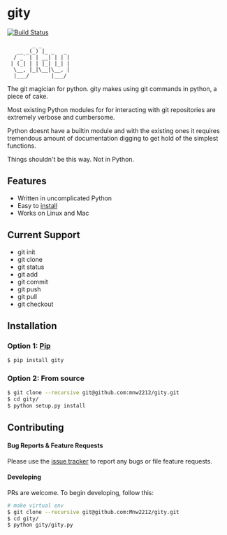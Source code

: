 # gity 
[![Build Status](https://travis-ci.org/Mnw2212/gity.svg?branch=master)](https://travis-ci.org/Mnw2212/gity)

```
        _ _         
   __ _(_) |_ _   _ 
  / _` | | __| | | |
 | (_| | | |_| |_| |
  \__, |_|\__|\__, |
  |___/       |___/ 

```
The git magician for python. gity makes using git commands in python, a piece of cake.

Most existing Python modules for for interacting with git repositories are extremely verbose and cumbersome. 

Python doesnt have a builtin module and with the existing ones it requires tremendous amount of documentation digging to get hold of the simplest functions.

Things shouldn't be this way. Not in Python.

## Features

- Written in uncomplicated Python
- Easy to [install](https://github.com/mnw2212/gity#installation)
- Works on Linux and Mac

## Current Support
- git init
- git clone
- git status
- git add
- git commit
- git push
- git pull
- git checkout

## Installation


### Option 1: [Pip](https://pypi.python.org/pypi/gity)

```bash
$ pip install gity
```

### Option 2: From source

```bash
$ git clone --recursive git@github.com:mnw2212/gity.git
$ cd gity/
$ python setup.py install
```

## Contributing

#### Bug Reports & Feature Requests

Please use the [issue tracker](https://github.com/mnw2212/gity/issues) to report any bugs or file feature requests.

#### Developing

PRs are welcome. To begin developing, follow this:

```bash
# make virtual env
$ git clone --recursive git@github.com:Mnw2212/gity.git
$ cd gity/
$ python gity/gity.py
```
